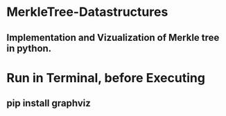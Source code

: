 # MerkleTree-Datastructures
## Implementation and Vizualization of Merkle tree in python.
# Run in Terminal, before Executing
## pip install graphviz
